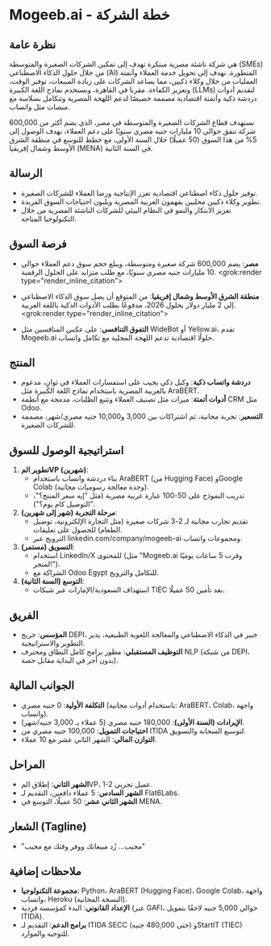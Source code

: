 # Mogeeb.ai - خطة الشركة

## نظرة عامة
 هي شركة ناشئة مصرية مبتكرة تهدف إلى تمكين الشركات الصغيرة والمتوسطة (SMEs) من خلال حلول الذكاء الاصطناعي (AI) المتطورة. نهدف إلى تحويل خدمة العملاء وأتمتة العمليات من خلال وكلاء ذكيين، مما يساعد الشركات على زيادة المبيعات، توفير الوقت، وتعزيز الكفاءة. مقرنا في القاهرة، ونستخدم نماذج اللغة الكبيرة (LLMs) لتقديم أدوات دردشة ذكية وأتمتة اقتصادية مصممة خصيصًا لدعم اللهجة المصرية وتتكامل بسلاسة مع منصات مثل واتساب.

نستهدف قطاع الشركات الصغيرة والمتوسطة في مصر، الذي يضم أكثر من 600,000 شركة تنفق حوالي 10 مليارات جنيه مصري سنويًا على دعم العملاء، بهدف الوصول إلى 5% من هذا السوق (50 عميلًا) خلال السنة الأولى، مع خطط للتوسع في منطقة الشرق الأوسط وشمال إفريقيا (MENA) في السنة الثانية.

## الرسالة
- توفير حلول ذكاء اصطناعي اقتصادية تعزز الإنتاجية ورضا العملاء للشركات الصغيرة.
- تطوير وكلاء ذكيين محليين يفهمون العربية المصرية ويلبون احتياجات السوق الفريدة.
- تعزيز الابتكار والنمو في النظام البيئي للشركات الناشئة المصرية من خلال التكنولوجيا المتاحة.

## فرصة السوق
- **مصر**: يضم 600,000 شركة صغيرة ومتوسطة، ويبلغ حجم سوق دعم العملاء حوالي 10 مليارات جنيه مصري سنويًا، مع طلب متزايد على الحلول الرقمية. <grok:render type="render_inline_citation">
 
- **منطقة الشرق الأوسط وشمال إفريقيا**: من المتوقع أن يصل سوق الذكاء الاصطناعي إلى 2 مليار دولار بحلول 2026، مدفوعًا بطلب الأدوات الذكية باللغة العربية. <grok:render type="render_inline_citation">
 
- **التفوق التنافسي**: على عكس المنافسين مثل WideBot أو Yellow.ai، تقدم Mogeeb.ai حلولًا اقتصادية تدعم اللهجة المحلية مع تكامل واتساب.

## المنتج
- **دردشة واتساب ذكية**: وكيل ذكي يجيب على استفسارات العملاء في ثوانٍ، مدعوم بالعربية المصرية باستخدام نماذج اللغة الكبيرة مثل AraBERT.
- **أدوات أتمتة**: ميزات مثل تصنيف العملاء وتتبع الطلبات، مدمجة مع أنظمة CRM مثل Odoo.
- **التسعير**: تجربة مجانية، ثم اشتراكات بين 3,000 و10,000 جنيه مصري/شهر، مصممة للشركات الصغيرة.

## استراتيجية الوصول للسوق
1. **تطوير المVP (شهرين)**:
   - بناء دردشة واتساب باستخدام AraBERT (من Hugging Face) وGoogle Colab (وحدة معالجة رسوميات مجانية).
   - تدريب النموذج على 50-100 عبارة عربية مصرية (مثل "إيه سعر المنتج؟"، "التوصيل كام يوم؟").
2. **مرحلة التجربة (شهر إلى شهرين)**:
   - تقديم تجارب مجانية لـ 2-3 شركات صغيرة (مثل التجارة الإلكترونية، توصيل الطعام) للحصول على تعليقات.
   - الترويج عبر linkedin.com/company/mogeeb-ai ومجموعات واتساب.
3. **التسويق (مستمر)**:
   - استخدام LinkedIn/X للمحتوى (مثل "Mogeeb.ai وفرت 5 ساعات يوميًا لمتجر!").
   - الشراكة مع Odoo Egypt للتكامل والترويج.
4. **التوسع (السنة الثانية)**:
   - استهداف السعودية/الإمارات عبر شبكات TIEC بعد تأمين 50 عميلًا.

## الفريق
- **المؤسس**: خريج DEPI، خبير في الذكاء الاصطناعي والمعالجة اللغوية الطبيعية، يدير التطوير والاستراتيجية.
- **التوظيف المستقبلي**: مطور برامج كامل النطاق ومحترف NLP (من شبكة DEPI، بدون أجر في البداية مقابل حصة).

## الجوانب المالية
- **التكلفة الأولية**: 0 جنيه مصري (باستخدام أدوات مجانية: AraBERT، Colab، واجهة واتساب).
- **الإيرادات (السنة الأولى)**: 180,000 جنيه مصري (5 عملاء بـ 3,000 جنيه/شهر).
- **احتياجات التمويل**: 100,000 جنيه مصري من ITIDA لتوسيع السحابة والتسويق.
- **التوازن المالي**: الشهر الثاني عشر مع 10 عملاء.

## المراحل
- **الشهر الثاني**: إطلاق المVP، 1-2 عميل تجربي.
- **الشهر السادس**: 5 عملاء دافعين، التقديم لـ Flat6Labs.
- **الشهر الثاني عشر**: 50 عميلًا، التوسع في MENA.

## الشعار (Tagline)
- "مجيب... زُد مبيعاتك ووفر وقتك مع مجيب"

## ملاحظات إضافية
- **مجموعة التكنولوجيا**: Python، AraBERT (Hugging Face)، Google Colab، واجهة واتساب، Heroku (النسخة المجانية).
- **الإعداد القانوني**: البدء كمؤسسة فردية (عبر GAFI، حوالي 5,000 جنيه لاحقًا بتمويل ITIDA).
- **برامج الدعم**: التقديم لـ ITIDA SECC (حتى 480,000 جنيه) وStartIT (TIEC) للتوجيه والموارد.
